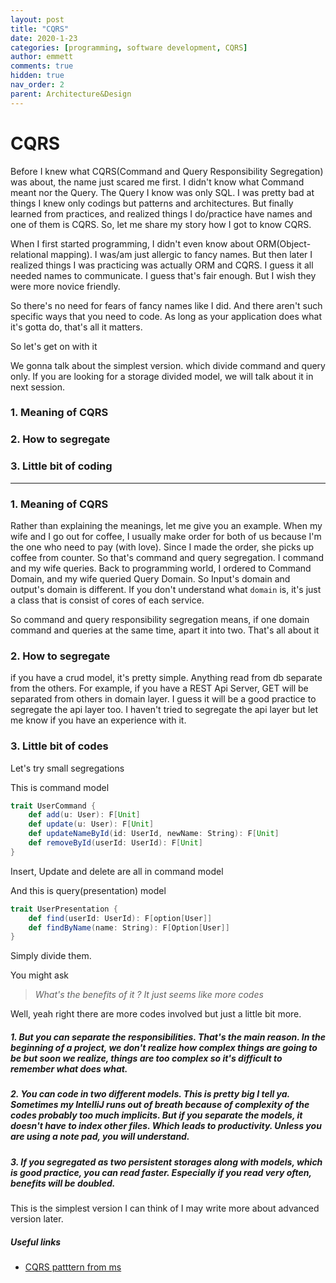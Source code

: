 ```yaml
---
layout: post
title: "CQRS"
date: 2020-1-23
categories: [programming, software development, CQRS]
author: emmett
comments: true
hidden: true
nav_order: 2
parent: Architecture&Design
---
```

# CQRS

Before I knew what CQRS(Command and Query Responsibility Segregation) was about, the name just scared me first. I didn't know what Command meant nor the Query. The Query I know was only SQL. I was pretty bad at things I knew only codings but patterns and architectures. But finally learned from practices, and realized things I do/practice have names and one of them is CQRS. So, let me share my story how I got to know CQRS.

When I first started programming, I didn't even know about ORM(Object-relational mapping). I was/am just allergic to fancy names. But then later I realized things I was practicing was actually ORM and CQRS. I guess it all needed names to communicate. I guess that's fair enough. But I wish they were more novice friendly.

So there's no need for fears of fancy names like I did. And there aren't such specific ways that you need to code. As long as your application does what it's gotta do, that's all it matters.

So let's get on with it

We gonna talk about the simplest version. which divide command and query only. If you are looking for a storage divided model, we will talk about it in next session.

### 1. Meaning of CQRS
### 2. How to segregate
### 3. Little bit of coding

---

### 1. Meaning of CQRS

Rather than explaining the meanings, let me give you an example. When my wife and I go out for coffee, I usually make order for both of us because I'm the one who need to pay (with love). Since I made the order, she picks up coffee from counter. So that's command and query segregation. I command and my wife queries. Back to programming world, I ordered to Command Domain, and my wife queried Query Domain. So Input's domain and output's domain is different. If you don't understand what `domain` is, it's just a class that is consist of cores of each service.

So command and query responsibility segregation means, if one domain command and queries at the same time, apart it into two. That's all about it

### 2. How to segregate
if you have a crud model, it's pretty simple. Anything read from db separate from the others.
For example, if you have a REST Api Server, GET will be separated from others in domain layer. I guess it will be a good practice to segregate the api layer too. I haven't tried to segregate the api layer but let me know if you have an experience with it.

### 3. Little bit of codes

Let's try small segregations


This is command model
```scala
trait UserCommand {
	def add(u: User): F[Unit]
	def update(u: User): F[Unit]
	def updateNameById(id: UserId, newName: String): F[Unit]
	def removeById(userId: UserId): F[Unit]
}
```
Insert, Update and delete are all in command model

And this is query(presentation) model

```scala
trait UserPresentation {
	def find(userId: UserId): F[option[User]]
	def findByName(name: String): F[Option[User]]
}
```

Simply divide them.

You might ask

> _What's the benefits of it ? It just seems like more codes_

Well, yeah right there are more codes involved but just a little bit more.

##### 1. But you can separate the responsibilities. That's the main reason. In the beginning of a project, we don't realize how complex things are going to be but soon we realize, things are too complex so it's difficult to remember what does what.

##### 2. You can code in two different models. This is pretty big I tell ya. Sometimes my IntelliJ runs out of breath because of complexity of the codes probably too much implicits. But if you separate the models, it doesn't have to index other files. Which leads to productivity. Unless you are using a note pad, you will understand.

##### 3. If you segregated as two persistent storages along with models, which is good practice, you can read faster. Especially if you read very often, benefits will be doubled.

This is the simplest version I can think of I may write more about advanced version later.

##### Useful links

- [CQRS patttern from ms](https://docs.microsoft.com/ko-kr/azure/architecture/patterns/cqrs)

